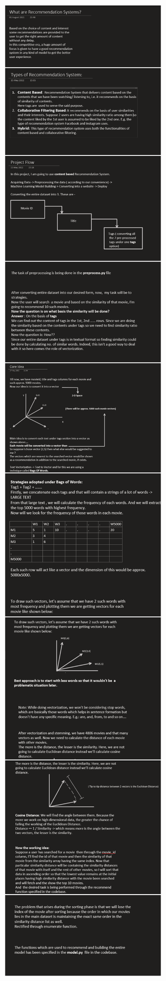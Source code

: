 ![](./Readme_pics/img1.png)
<br />
![](./Readme_pics/img2.png)
<br />
![](./Readme_pics/img3.png)
<br />
![](./Readme_pics/img4.png)
<br />
![](./Readme_pics/img5.png)
<br />
![](./Readme_pics/img6.png)
<br />
![](./Readme_pics/img7.png)
<br />
![](./Readme_pics/img8.png)
<br />
![](./Readme_pics/img9.png)
<br />
